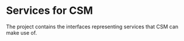 # Services for CSM
The project contains the interfaces representing services that CSM can make use of.
